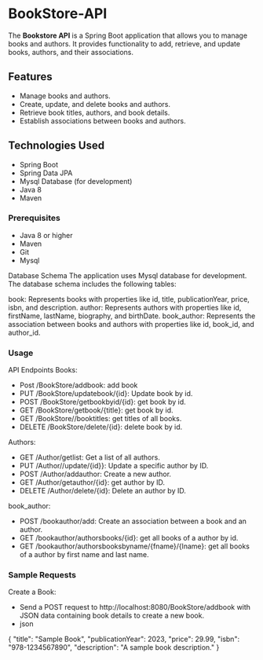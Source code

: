 # BookStore-API

The **Bookstore API** is a Spring Boot application that allows you to manage books and authors. It provides functionality to add, retrieve, and update books, authors, and their associations.

## Features

- Manage books and authors.
- Create, update, and delete books and authors.
- Retrieve book titles, authors, and book details.
- Establish associations between books and authors.

## Technologies Used

- Spring Boot
- Spring Data JPA
- Mysql Database (for development)
- Java 8
- Maven
### Prerequisites

- Java 8 or higher
- Maven
- Git
- Mysql

Database Schema
The application uses Mysql database for development. The database schema includes the following tables:

book: Represents books with properties like id, title, publicationYear, price, isbn, and description.
author: Represents authors with properties like id, firstName, lastName, biography, and birthDate.
book_author: Represents the association between books and authors with properties like id, book_id, and author_id.



### Usage
API Endpoints
Books:

- Post /BookStore/addbook: add book  
- PUT /BookStore/updatebook/{id}: Update book by id.
- POST /BookStore/getbookbyid/{id}: get book by id.
- GET /BookStore/getbook/{title}: get book by id.
- GET /BookStore//booktitles: get titles of all books.
- DELETE /BookStore/delete/{id}: delete book by id.

Authors:

- GET /Author/getlist: Get a list of all authors.
- PUT /Author//update/{id}}: Update a specific author by ID.
- POST /Author/addauthor: Create a new author.
- GET /Author/getauthor/{id}: get author by ID.
- DELETE /Author/delete/{id}: Delete an author by ID.

book_author:

- POST /bookauthor/add: Create an association between a book and an author.
- GET /bookauthor/authorsbooks/{id}: get all books of a author by id.
- GET /bookauthor/authorsbooksbyname/{fname}/{lname}: get all books of a author by first name and last name.

### Sample Requests

Create a Book:

- Send a POST request to http://localhost:8080/BookStore/addbook with JSON data containing book details to create a new book.
- json

{
    "title": "Sample Book",
    "publicationYear": 2023,
    "price": 29.99,
    "isbn": "978-1234567890",
    "description": "A sample book description."
}
